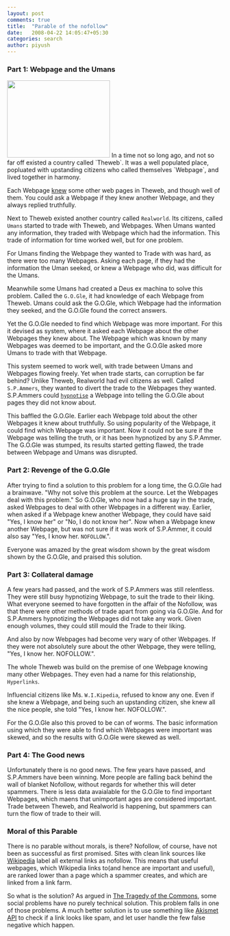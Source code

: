 ```yaml
---
layout: post
comments: true
title:  "Parable of the nofollow"
date:   2008-04-22 14:05:47+05:30
categories: search
author: piyush
---
```

### Part 1: Webpage and the Umans

<img class="left" src="http://www.agiliq.com/blog/wp-content/uploads/2008/04/rel_nof.jpg" alt="" title="rel_nof" width="240" height="180" class="alignnone size-medium wp-image-26" />
In a time not so long ago, and not so far off existed a country called `Theweb`. It was a well populated place, popluated with upstanding citizens who called themselves `Webpage`, and lived together in harmony.

Each Webpage [knew](http://en.wikipedia.org/wiki/Hyperlink) some other web pages in Theweb, and though well of them. You could ask a Webpage if they knew another Webpage, and they always replied truthfully.

Next to Theweb existed another country called `Realworld`. Its citizens, called `Umans` started to trade with Theweb, and Webpages. When Umans wanted any information, they traded with Webpage which had the information. This trade of information for time worked well, but for one problem.

For Umans finding the Webpage they wanted to Trade with was hard, as there were too many Webpages. Asking each page, if they had the information the Uman seeked, or knew a Webpage who did, was difficult for the Umans.

Meanwhile some Umans had created a Deus ex machina to solve this problem. Called the `G.O.Gle`, it had knowledge of each Webpage from Theweb. Umans could ask the G.O.Gle, which Webpage had the information they seeked, and the G.O.Gle found the correct answers.

Yet the G.O.Gle needed to find which Webpage was more important. For this it devised as system, where it asked each Webpage about the other Webpages they knew about. The Webpage which was known by many Webpages was deemed to be important, and the G.O.Gle asked more Umans to trade with that Webpage.

This system seemed to work well, with trade between Umans and Webpages flowing freely. Yet when trade starts, can corruption be far behind? Unlike Theweb, Realworld had evil citizens as well. Called `S.P.Ammers`, they wanted to divert the trade to the Webpages they wanted. S.P.Ammers could [`hypnotise`](http://en.wikipedia.org/wiki/Blog_spam) a Webpage into telling the G.O.Gle about pages they did not know about.

This baffled the G.O.Gle. Earlier each Webpage told about the other Webpages it knew about truthfully. So using popularity of the Webpage, it could find which Webpage was important. Now it could not be sure if the Webpage was telling the truth, or it has been hypnotized by any S.P.Ammer. The G.O.Gle was stumped, its results started getting flawed, the trade between Webpage and Umans was disrupted.

### Part 2: Revenge of the G.O.Gle

After trying to find a solution to this problem for a long time, the G.O.Gle had a brainwave. "Why not solve this problem at the source. Let the Webpages deal with this problem." So G.O.Gle, who now had a huge say in the trade, asked Webpages to deal with other Webpages in a different way. Earlier, when asked if a Webpage knew another Webpage, they could have said "Yes, I know her" or "No, I do not know her". Now when a Webpage knew another Webpage, but was not sure if it was work of S.P.Ammer, it could also say "Yes, I know her. `NOFOLLOW`.".

Everyone was amazed by the great wisdom shown by the great wisdom shown by the G.O.Gle, and praised this solution.

### Part 3: Collateral damage

A few years had passed, and the work of S.P.Ammers was still relentless. They were still busy hypnotizing Webpage, to suit the trade to their liking. What everyone seemed to have forgotten in the affair of the Nofollow, was that there were other methods of trade apart from going via G.O.Gle. And for S.P.Ammers hypnotizing the Webpages did not take any work. Given enough volumes, they could still mould the Trade to their liking.

And also by now Webpages had become very wary of other Webpages. If they were not absolutely sure about the other Webpage, they were telling, "Yes, I know her. NOFOLLOW.".

The whole Theweb was build on the premise of one Webpage knowing many other Webpages. They even had a name for this relationship, `Hyperlinks`.

Influencial citizens like Ms. `W.I.Kipedia`, refused to know any one. Even if she knew a Webpage, and being such an upstanding citizen, she knew all the nice people, she told "Yes, I know her. NOFOLLOW.".

For the G.O.Gle also this proved to be can of worms. The basic information using which they were able to find which Webpages were important was skewed, and so the results with G.O.Gle were skewed as well.

### Part 4: The Good news

Unfortunately there is no good news. The few years have passed, and S.P.Ammers have been winning. More people are falling back behind the wall of blanket Nofollow, without regards for whether this will deter spammers. There is less data avaialable for the G.O.Gle to find important Webpages, which maens that unimportant ages are considered important. Trade between Theweb, and Realworld is happening, but spammers can turn the flow of trade to their will.

### Moral of this Parable

There is no parable without morals, is there? Nofollow, of course, have not been as successful as first promised. Sites with clean link sources like [Wikipedia](http://en.wikipedia.org) label all external links as nofollow. This means that useful webpages, which Wikipedia links to(and hence are important and useful), are ranked lower than a page which a spammer creates, and which are linked from a link farm.

So what is the solution? As argued in [The Tragedy of the Commons](http://www.shirky.com/writings/group_enemy.html), some social problems have no purely technical solution. This problem falls in one of those problems. A much better solution is to use something like [Akismet API](http://akismet.com/development/api/) to check if a link looks like spam, and let user handle the few false negative which happen.


